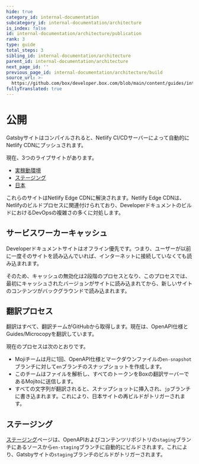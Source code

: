 ```yaml
---
hide: true
category_id: internal-documentation
subcategory_id: internal-documentation/architecture
is_index: false
id: internal-documentation/architecture/publication
rank: 3
type: guide
total_steps: 3
sibling_id: internal-documentation/architecture
parent_id: internal-documentation/architecture
next_page_id: ''
previous_page_id: internal-documentation/architecture/build
source_url: >-
  https://github.com/box/developer.box.com/blob/main/content/guides/internal-documentation/architecture/3-publication.md
fullyTranslated: true
---
```

<!-- does not need translation -->

# 公開

Gatsbyサイトはコンパイルされると、Netlify CI/CDサーバーによって自動的にNetlify CDNにプッシュされます。

現在、3つのライブサイトがあります。

* [実稼動環境][production]
* [ステージング][staging]
* [日本][Japan]

これらのサイトはNetlify Edge CDNに解決されます。Netlify Edge CDNは、Netlifyのビルドプロセスに関連付けられており、DeveloperドキュメントのビルドにおけるDevOpsの複雑さの多くに対処します。

## サービスワーカーキャッシュ

Developerドキュメントサイトはオフライン優先です。つまり、ユーザーが以前に一度そのサイトを読み込んでいれば、インターネットに接続していなくても読み込まれます。

そのため、キャッシュの無効化は2段階のプロセスとなり、このプロセスでは、最初にキャッシュされたバージョンがサイトに読み込まれてから、新しいサイトのコンテンツがバックグラウンドで読み込まれます。

## 翻訳プロセス

翻訳はすべて、翻訳チームがGitHubから取得します。現在は、OpenAPI仕様とGuides/Microcopyを翻訳しています。

現在のプロセスは次のとおりです。

* Mojiチームは月に1回、OpenAPI仕様とマークダウンファイルの`en-snapshot`ブランチに対して`en`ブランチのスナップショットを作成します。
* このチームはファイルを解析し、すべてのトークンをBoxの翻訳サーバーであるMojitoに送信します。
* すべての文字列が翻訳されると、スナップショットに挿入され、`jp`ブランチに書き込まれます。これにより、日本サイトの再ビルドがトリガーされます。

## ステージング

[ステージング][staging]ページは、OpenAPIおよびコンテンツリポジトリの`staging`ブランチにあるソースから`en-staging`ブランチに自動的にビルドされます。これにより、Gatsbyサイトの`staging`ブランチのビルドがトリガーされます。

[production]: https://developer.box.com

[staging]: https://staging.developer.box.com

[Japan]: https://ja.developer.box.com
